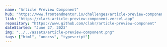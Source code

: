 ```yaml
---
name: "Article Preview Component"
hub: "https://www.frontendmentor.io/challenges/article-preview-component-dYBN_pYFT"
link: "https://clark-article-preview-component.vercel.app"
repository: "https://www.github.com/clakr/article-preview-component"
dateStarted: "June 27, 2023"
img: "../../assets/article-preview-component.png"
tags: ["html", "unocss", "typescript"]
---
```

